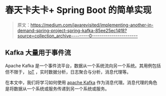 # 春天卡夫卡+ Spring Boot 的简单实现

> 原文：<https://medium.com/javarevisited/implementing-another-in-demand-spring-project-spring-kafka-85ee25ec14f8?source=collection_archive---------0----------------------->

## Kafka 大量用于事件流

Apache Kafka 是一个事件流平台，数据从一个系统流向另一个系统。其用例包括但不限于， [IoT](/javarevisited/my-favorite-courses-to-learn-internet-of-things-iot-in-2020-best-of-lot-8517aa9fc838) ，实时数据分析，日志聚合与分析，消息代理等。

在本文中，我们将学习如何使用 [apache Kafka](/javarevisited/top-10-apache-kafka-online-training-courses-and-certifications-621f3c13b38c) 作为消息代理。消息代理的角色是将数据从一个系统或服务传递到另一个系统或服务。
